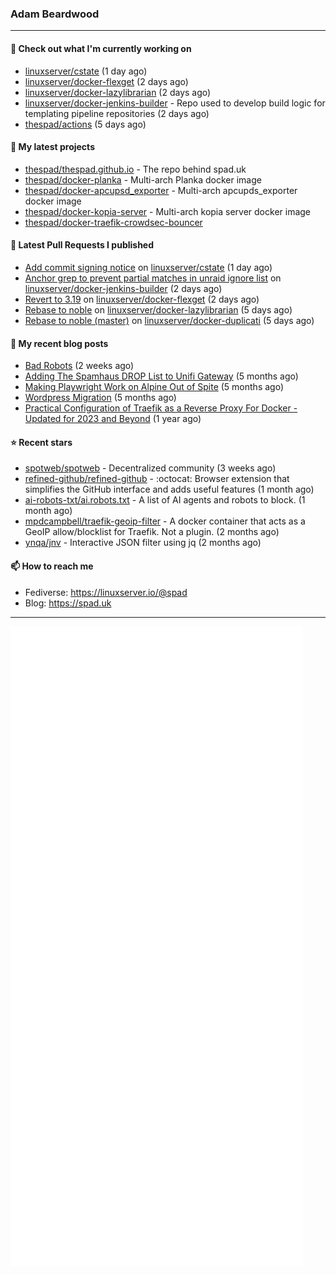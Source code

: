 ### Adam Beardwood
---
#### 👷 Check out what I'm currently working on

- [linuxserver/cstate](https://github.com/linuxserver/cstate) (1 day ago)
- [linuxserver/docker-flexget](https://github.com/linuxserver/docker-flexget) (2 days ago)
- [linuxserver/docker-lazylibrarian](https://github.com/linuxserver/docker-lazylibrarian) (2 days ago)
- [linuxserver/docker-jenkins-builder](https://github.com/linuxserver/docker-jenkins-builder) - Repo used to develop build logic for templating pipeline repositories (2 days ago)
- [thespad/actions](https://github.com/thespad/actions) (5 days ago)

#### 🌱 My latest projects

- [thespad/thespad.github.io](https://github.com/thespad/thespad.github.io) - The repo behind spad.uk
- [thespad/docker-planka](https://github.com/thespad/docker-planka) - Multi-arch Planka docker image
- [thespad/docker-apcupsd_exporter](https://github.com/thespad/docker-apcupsd_exporter) - Multi-arch apcupds_exporter docker image
- [thespad/docker-kopia-server](https://github.com/thespad/docker-kopia-server) - Multi-arch kopia server docker image 
- [thespad/docker-traefik-crowdsec-bouncer](https://github.com/thespad/docker-traefik-crowdsec-bouncer)

#### 🔨 Latest Pull Requests I published

- [Add commit signing notice](https://github.com/linuxserver/cstate/pull/232) on [linuxserver/cstate](https://github.com/linuxserver/cstate) (1 day ago)
- [Anchor grep to prevent partial matches in unraid ignore list](https://github.com/linuxserver/docker-jenkins-builder/pull/275) on [linuxserver/docker-jenkins-builder](https://github.com/linuxserver/docker-jenkins-builder) (2 days ago)
- [Revert to 3.19](https://github.com/linuxserver/docker-flexget/pull/13) on [linuxserver/docker-flexget](https://github.com/linuxserver/docker-flexget) (2 days ago)
- [Rebase to noble](https://github.com/linuxserver/docker-lazylibrarian/pull/76) on [linuxserver/docker-lazylibrarian](https://github.com/linuxserver/docker-lazylibrarian) (5 days ago)
- [Rebase to noble (master)](https://github.com/linuxserver/docker-duplicati/pull/80) on [linuxserver/docker-duplicati](https://github.com/linuxserver/docker-duplicati) (5 days ago)

#### 📜 My recent blog posts

- [Bad Robots](https://www.spad.uk/posts/bad-robots/) (2 weeks ago)
- [Adding The Spamhaus DROP List to Unifi Gateway](https://www.spad.uk/posts/adding-spamhaus-drop-list-to-unifi-gateway/) (5 months ago)
- [Making Playwright Work on Alpine Out of Spite](https://www.spad.uk/posts/making-playwright-work-on-alpine-out-of-spite/) (5 months ago)
- [Wordpress Migration](https://www.spad.uk/posts/wordpress-migration/) (5 months ago)
- [Practical Configuration of Traefik as a Reverse Proxy For Docker - Updated for 2023 and Beyond](https://www.spad.uk/posts/practical-configuration-of-traefik-as-a-reverse-proxy-for-docker-updated-for-2023/) (1 year ago)

#### ⭐ Recent stars

- [spotweb/spotweb](https://github.com/spotweb/spotweb) - Decentralized community (3 weeks ago)
- [refined-github/refined-github](https://github.com/refined-github/refined-github) - :octocat: Browser extension that simplifies the GitHub interface and adds useful features (1 month ago)
- [ai-robots-txt/ai.robots.txt](https://github.com/ai-robots-txt/ai.robots.txt) - A list of AI agents and robots to block. (1 month ago)
- [mpdcampbell/traefik-geoip-filter](https://github.com/mpdcampbell/traefik-geoip-filter) - A docker container that acts as a GeoIP allow/blocklist for Traefik. Not a plugin. (2 months ago)
- [ynqa/jnv](https://github.com/ynqa/jnv) - Interactive JSON filter using jq (2 months ago)

#### 📫 How to reach me
- Fediverse: https://linuxserver.io/@spad
- Blog: https://spad.uk
---
<img src="https://raw.githubusercontent.com/thespad/thespad/main/github-metrics.svg">
